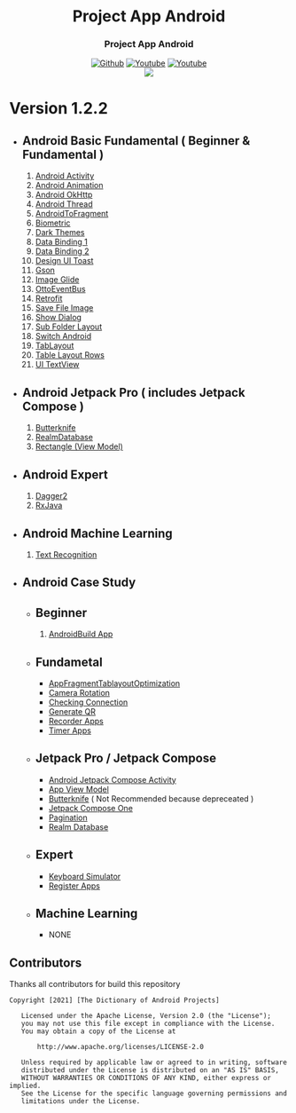<h1 align="center">Project App Android</h1>
<h3 align="center">Project App Android</h3>

<p align="center">
  <a href="https://github.com/algokelvin-373"><img alt="Github" src="https://img.shields.io/github/followers/algokelvin-373?label=follow&style=social"></a>
  <a href="https://www.youtube.com/c/AlgoKelvin373/"><img alt="Youtube" src="https://img.shields.io/youtube/channel/views/UCpSHZFRx64xWwXYbWbyXxfw?style=social"></a>
  <a href="https://www.youtube.com/c/AlgoKelvin373/"><img alt="Youtube" src="https://img.shields.io/youtube/channel/subscribers/UCpSHZFRx64xWwXYbWbyXxfw?style=social"></a>
  <br>
  <img src="https://github.com/algokelvin-373/ProjectAppAndroid/blob/feature/readme-data/Bg_Android.png"/>
</p>

# Version 1.2.2
- ## Android Basic Fundamental ( Beginner & Fundamental )
  1. <a href="https://github.com/kelvin373-ht/ProjectAppAndroid/tree/master/AndroidBasicFundamental/AndroidActivity">Android Activity</a>
  2. <a href="https://github.com/kelvin373-ht/ProjectAppAndroid/tree/master/AndroidBasicFundamental/AndroidAnimation">Android Animation</a>
  3. <a href="https://github.com/kelvin373-ht/ProjectAppAndroid/tree/master/AndroidBasicFundamental/AndroidOkHttp">Android OkHttp</a>
  4. <a href="https://github.com/kelvin373-ht/ProjectAppAndroid/tree/master/AndroidBasicFundamental/AndroidThread">Android Thread</a>
  5. <a href="https://github.com/kelvin373-ht/ProjectAppAndroid/tree/master/AndroidBasicFundamental/AndroidToFragment">AndroidToFragment</a>
  6. <a href="https://github.com/kelvin373-ht/ProjectAppAndroid/tree/master/AndroidBasicFundamental/BiometricApps">Biometric</a>
  7. <a href="https://github.com/kelvin373-ht/ProjectAppAndroid/tree/master/AndroidBasicFundamental/DarkThemesApp">Dark Themes</a>
  8. <a href="https://github.com/kelvin373-ht/ProjectAppAndroid/tree/master/AndroidBasicFundamental/DataBindingOne">Data Binding 1</a>
  9. <a href="https://github.com/kelvin373-ht/ProjectAppAndroid/tree/master/AndroidBasicFundamental/DataBindingTwo">Data Binding 2</a>
  10. <a href="https://github.com/kelvin373-ht/ProjectAppAndroid/tree/master/AndroidBasicFundamental/DesignUIToast">Design UI Toast</a>
  11. <a href="https://github.com/kelvin373-ht/ProjectAppAndroid/tree/master/AndroidBasicFundamental/GsonApp">Gson</a>
  12. <a href="https://github.com/kelvin373-ht/ProjectAppAndroid/tree/master/AndroidBasicFundamental/ImageGlideApp">Image Glide</a>
  13. <a href="https://github.com/kelvin373-ht/ProjectAppAndroid/tree/master/AndroidBasicFundamental/OttoEventBusApp">OttoEventBus</a>
  14. <a href="https://github.com/kelvin373-ht/ProjectAppAndroid/tree/master/AndroidBasicFundamental/RetrofitApp">Retrofit</a>
  15. <a href="https://github.com/kelvin373-ht/ProjectAppAndroid/tree/master/AndroidBasicFundamental/SaveFileImage">Save File Image</a>
  16. <a href="https://github.com/kelvin373-ht/ProjectAppAndroid/tree/master/AndroidBasicFundamental/ShowDialog">Show Dialog</a>
  17. <a href="https://github.com/kelvin373-ht/ProjectAppAndroid/tree/master/AndroidBasicFundamental/SubFolderLayoutApp">Sub Folder Layout</a>
  18. <a href="https://github.com/kelvin373-ht/ProjectAppAndroid/tree/master/AndroidBasicFundamental/SwitchAndroid">Switch Android</a>
  19. <a href="https://github.com/kelvin373-ht/ProjectAppAndroid/tree/master/AndroidBasicFundamental/TabLayoutApp">TabLayout</a>
  20. <a href="https://github.com/kelvin373-ht/ProjectAppAndroid/tree/master/AndroidBasicFundamental/TableLayoutRowsApp">Table Layout Rows</a>
  21. <a href="https://github.com/kelvin373-ht/ProjectAppAndroid/tree/master/AndroidBasicFundamental/UITextView">UI TextView</a>
- ## Android Jetpack Pro ( includes Jetpack Compose )
  1. <a href="https://github.com/kelvin373-ht/ProjectAppAndroid/tree/master/AndroidJetpackPro/AppViewModel/ButterknifeApp">Butterknife</a>
  2. <a href="https://github.com/kelvin373-ht/ProjectAppAndroid/tree/master/AndroidJetpackPro/AppViewModel/RealmDatabaseApp">RealmDatabase</a>
  3. <a href="https://github.com/kelvin373-ht/ProjectAppAndroid/tree/master/AndroidJetpackPro/AppViewModel/RectangleApp">Rectangle (View Model)</a>
- ## Android Expert
  1. <a href="https://github.com/kelvin373-ht/ProjectAppAndroid/tree/develop/AndroidExpert/Dagger2App">Dagger2</a>
  2. <a href="https://github.com/kelvin373-ht/ProjectAppAndroid/tree/develop/AndroidExpert/RxJavaApp">RxJava</a>
- ## Android Machine Learning
  1. <a href="https://github.com/kelvin373-ht/ProjectAppAndroid/tree/master/AndroidMachineLearning/MLKit/TextRecognition">Text Recognition</a>
- ## Android Case Study
  - ## Beginner
      1. <a href="https://github.com/kelvin373-ht/ProjectAppAndroid/tree/master/AndroidCaseStudy/AndroidBuildApps">AndroidBuild App</a>
  - ## Fundametal
      * <a href="https://github.com/kelvin373-ht/ProjectAppAndroid/tree/master/AndroidCaseStudy/AppFragmentTablayoutOptimization">AppFragmentTablayoutOptimization</a>
      * <a href="https://github.com/kelvin373-ht/ProjectAppAndroid/tree/master/AndroidCaseStudy/CameraRotation">Camera Rotation</a>
      * <a href="https://github.com/kelvin373-ht/ProjectAppAndroid/tree/master/AndroidCaseStudy/CheckingConnection">Checking Connection</a>
      * <a href="https://github.com/kelvin373-ht/ProjectAppAndroid/tree/master/AndroidCaseStudy/GenerateQR">Generate QR</a>
      * <a href="https://github.com/kelvin373-ht/ProjectAppAndroid/tree/master/AndroidCaseStudy/RecorderApps">Recorder Apps</a>
      * <a href="https://github.com/kelvin373-ht/ProjectAppAndroid/tree/master/AndroidCaseStudy/TimerApps">Timer Apps</a>
  - ## Jetpack Pro / Jetpack Compose
      * <a href="https://github.com/kelvin373-ht/ProjectAppAndroid/tree/master/AndroidJetpackPro/AndroidJetpackComposeActivity">Android Jetpack Compose Activity</a>
      * <a href="https://github.com/kelvin373-ht/ProjectAppAndroid/tree/master/AndroidJetpackPro/AppViewModel/RectangleApp">App View Model</a>
      * <a href="https://github.com/kelvin373-ht/ProjectAppAndroid/tree/master/AndroidJetpackPro/ButterknifeApp">Butterknife</a> ( Not Recommended because depreceated )
      * <a href="https://github.com/kelvin373-ht/ProjectAppAndroid/tree/master/AndroidJetpackPro/JetpackComposeOne">Jetpack Compose One</a>
      * <a href="https://github.com/kelvin373-ht/ProjectAppAndroid/tree/master/AndroidJetpackPro/LatihanPagination">Pagination</a> 
      * <a href="https://github.com/kelvin373-ht/ProjectAppAndroid/tree/master/AndroidJetpackPro/RealmDatabaseApp">Realm Database</a>

  - ## Expert
      * <a href="https://github.com/kelvin373-ht/ProjectAppAndroid/tree/release/v1.23.13/AndroidCaseStudy/Expert/KeyboardSimulator">Keyboard Simulator</a>
      * <a href="https://github.com/kelvin373-ht/ProjectAppAndroid/tree/release/v1.23.13/AndroidCaseStudy/Expert/RegisterApps">Register Apps</a>
  - ## Machine Learning
      * NONE

## Contributors
Thanks all contributors for build this repository

```
Copyright [2021] [The Dictionary of Android Projects]

   Licensed under the Apache License, Version 2.0 (the "License");
   you may not use this file except in compliance with the License.
   You may obtain a copy of the License at

       http://www.apache.org/licenses/LICENSE-2.0

   Unless required by applicable law or agreed to in writing, software
   distributed under the License is distributed on an "AS IS" BASIS,
   WITHOUT WARRANTIES OR CONDITIONS OF ANY KIND, either express or implied.
   See the License for the specific language governing permissions and
   limitations under the License.
   
```   
